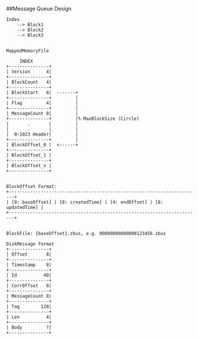 
##Message Queue Design

	Index
		--> Block1  
		--> Block2
		--> Block3

	
	MappedMemoryFile
	
		 INDEX
	+---------------+
	| Version      4|
	+---------------+
	| BlockCount   4|
	+---------------+
	| BlockStart   8|  -------+
	+---------------+         |
	| Flag         4|         |
	+---------------+         |
	| MessageCount 8|         | 
	+---------------+         |% MaxBlockSize (Circle)
	|       .       |         |
	|       .       |         |
	|  0~1023 Header|         |
	+---------------+         |
	| BlockOffset_0 |  <------+
	+---------------+
	| BlockOffset_1 |
	+---------------+
	| BlockOffset_n |
	+---------------+
	
	
	BlockOffset Format:
	+------------------------------------------------------------------------+
	| [8: baseOffset] | [8: createdTime] | [4: endOffset] | [8: updatedTime] |
	+------------------------------------------------------------------------+


	BlockFile: {baseOffset}.zbus, e.g. 00000000000000123456.zbus
	
	DiskMessage Format
	+---------------+
	| Offset       8|
	+---------------+
	| Timestamp    8|
	+---------------+
	| Id          40|   
	+---------------+    
	| CorrOffset   8|        
	+---------------+         
	| MessageCount 8|          
	+---------------+         
	| Tag        128|  
	+---------------+
	| Len          4|
	+---------------+
	| Body         ?|
	+---------------+ 

